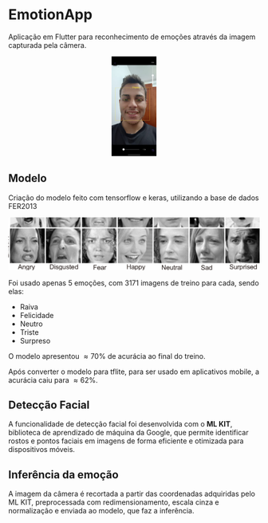 # EmotionApp

Aplicação em Flutter para reconhecimento de emoções através da imagem capturada pela câmera.
<div style="text-align: center;">
 <img src="./assets/images/imagem_feliz.jpeg" width="`150" height="200">
</div>


## Modelo

Criação do modelo feito com tensorflow e keras, utilizando a base de dados FER2013

![](./assets/images/dataset-cover.png)


Foi usado apenas 5 emoções, com 3171 imagens de treino para cada, sendo elas:
- Raiva
- Felicidade
- Neutro
- Triste
- Surpreso

O modelo apresentou $\approx 70\%$ de acurácia ao final do treino.

Após converter o modelo para tflite, para ser usado em aplicativos mobile, a acurácia caiu para $\approx 62\%$.

## Detecção Facial

A funcionalidade de detecção facial foi desenvolvida com o **ML KIT**, biblioteca de aprendizado de máquina da Google, que permite identificar rostos e pontos faciais em imagens de forma eficiente e otimizada para dispositivos móveis.


## Inferência da emoção

A imagem da câmera é recortada a partir das coordenadas adquiridas pelo ML KIT, preprocessada com redimensionamento, escala cinza e normalização e enviada ao modelo, que faz a inferência.

